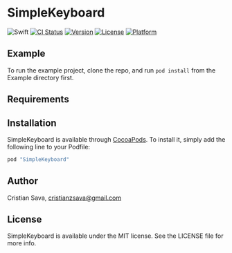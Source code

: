 # SimpleKeyboard

![Swift](https://img.shields.io/badge/Swift-3.0-brightgreen.svg)
[![CI Status](http://img.shields.io/travis/CristianSava/SimpleKeyboard.svg?style=flat)](https://travis-ci.org/CristianSava/SimpleKeyboard)
[![Version](https://img.shields.io/cocoapods/v/SimpleKeyboard.svg?style=flat)](http://cocoapods.org/pods/SimpleKeyboard)
[![License](https://img.shields.io/cocoapods/l/SimpleKeyboard.svg?style=flat)](http://cocoapods.org/pods/SimpleKeyboard)
[![Platform](https://img.shields.io/cocoapods/p/SimpleKeyboard.svg?style=flat)](http://cocoapods.org/pods/SimpleKeyboard)

## Example

To run the example project, clone the repo, and run `pod install` from the Example directory first.

## Requirements

## Installation

SimpleKeyboard is available through [CocoaPods](http://cocoapods.org). To install
it, simply add the following line to your Podfile:

```ruby
pod "SimpleKeyboard"
```

## Author

Cristian Sava, cristianzsava@gmail.com

## License

SimpleKeyboard is available under the MIT license. See the LICENSE file for more info.
